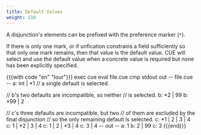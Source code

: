 ```yaml
---
title: Default Values
weight: 110
---
```


A disjunction's elements can be prefixed with the preference marker (`*`).

If there is only one mark,
or if unfication constrains a field sufficiently so that only one mark remains,
then that value is the default value.
CUE will select and use the default value when a concrete value is required
but none has been explicitly specified.

{{{with code "en" "tour"}}}
exec cue eval file.cue
cmp stdout out
-- file.cue --
a: int | *1 // a single default is selected.

// b's two defaults are incompatible, so neither
// is selected.
b: *2 | 99
b: *99 | 2

// c's three defaults are incompatible, but two
// of them are excluded by the final disjunction
// so the only remaining default is selected.
c: *1 | 2 | 3 | 4
c: 1 | *2 | 3 | 4
c: 1 | 2 | *3 | 4
c: 3 | 4
-- out --
a: 1
b: 2 | 99
c: 3
{{{end}}}
